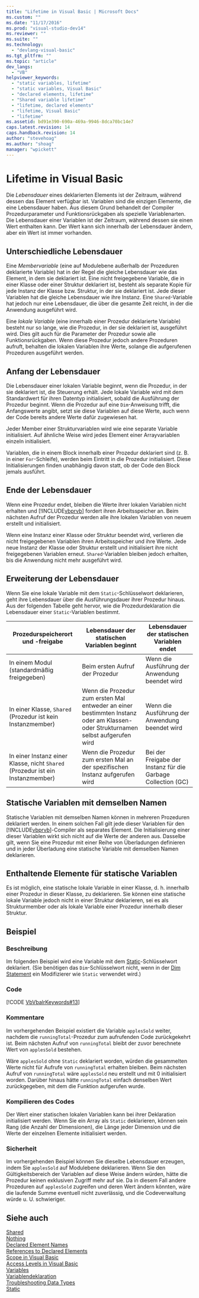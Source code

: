 ```yaml
---
title: "Lifetime in Visual Basic | Microsoft Docs"
ms.custom: ""
ms.date: "11/17/2016"
ms.prod: "visual-studio-dev14"
ms.reviewer: ""
ms.suite: ""
ms.technology: 
  - "devlang-visual-basic"
ms.tgt_pltfrm: ""
ms.topic: "article"
dev_langs: 
  - "VB"
helpviewer_keywords: 
  - "static variables, lifetime"
  - "static variables, Visual Basic"
  - "declared elements, lifetime"
  - "Shared variable lifetime"
  - "lifetime, declared elements"
  - "lifetime, Visual Basic"
  - "lifetime"
ms.assetid: bd91e390-690a-469a-9946-8dca70bc14e7
caps.latest.revision: 14
caps.handback.revision: 14
author: "stevehoag"
ms.author: "shoag"
manager: "wpickett"
---
```

# Lifetime in Visual Basic
Die *Lebensdauer* eines deklarierten Elements ist der Zeitraum, während dessen das Element verfügbar ist.  Variablen sind die einzigen Elemente, die eine Lebensdauer haben.  Aus diesem Grund behandelt der Compiler Prozedurparameter und Funktionsrückgaben als spezielle Variablenarten.  Die Lebensdauer einer Variablen ist der Zeitraum, während dessen sie einen Wert enthalten kann.  Der Wert kann sich innerhalb der Lebensdauer ändern, aber ein Wert ist immer vorhanden.  
  
## Unterschiedliche Lebensdauer  
 Eine *Membervariable* \(eine auf Modulebene außerhalb der Prozeduren deklarierte Variable\) hat in der Regel die gleiche Lebensdauer wie das Element, in dem sie deklariert ist.  Eine nicht freigegebene Variable, die in einer Klasse oder einer Struktur deklariert ist, besteht als separate Kopie für jede Instanz der Klasse bzw. Struktur, in der sie deklariert ist.  Jede dieser Variablen hat die gleiche Lebensdauer wie ihre Instanz.  Eine `Shared`\-Variable hat jedoch nur eine Lebensdauer, die über die gesamte Zeit reicht, in der die Anwendung ausgeführt wird.  
  
 Eine *lokale Variable* \(eine innerhalb einer Prozedur deklarierte Variable\) besteht nur so lange, wie die Prozedur, in der sie deklariert ist, ausgeführt wird.  Dies gilt auch für die Parameter der Prozedur sowie alle Funktionsrückgaben.  Wenn diese Prozedur jedoch andere Prozeduren aufruft, behalten die lokalen Variablen ihre Werte, solange die aufgerufenen Prozeduren ausgeführt werden.  
  
## Anfang der Lebensdauer  
 Die Lebensdauer einer lokalen Variable beginnt, wenn die Prozedur, in der sie deklariert ist, die Steuerung erhält.  Jede lokale Variable wird mit dem Standardwert für ihren Datentyp initialisiert, sobald die Ausführung der Prozedur beginnt.  Wenn die Prozedur auf eine `Dim`\-Anweisung trifft, die Anfangswerte angibt, setzt sie diese Variablen auf diese Werte, auch wenn der Code bereits andere Werte dafür zugewiesen hat.  
  
 Jeder Member einer Strukturvariablen wird wie eine separate Variable initialisiert.  Auf ähnliche Weise wird jedes Element einer Arrayvariablen einzeln initialisiert.  
  
 Variablen, die in einem Block innerhalb einer Prozedur deklariert sind \(z. B. in einer `For`\-Schleife\), werden beim Eintritt in die Prozedur initialisiert.  Diese Initialisierungen finden unabhängig davon statt, ob der Code den Block jemals ausführt.  
  
## Ende der Lebensdauer  
 Wenn eine Prozedur endet, bleiben die Werte ihrer lokalen Variablen nicht erhalten und [!INCLUDE[vbprvb](../../../../csharp/programming-guide/concepts/linq/includes/vbprvb_md.md)] fordert ihren Arbeitsspeicher an.  Beim nächsten Aufruf der Prozedur werden alle ihre lokalen Variablen von neuem erstellt und initialisiert.  
  
 Wenn eine Instanz einer Klasse oder Struktur beendet wird, verlieren die nicht freigegebenen Variablen ihren Arbeitsspeicher und ihre Werte.  Jede neue Instanz der Klasse oder Struktur erstellt und initialisiert ihre nicht freigegebenen Variablen erneut.  `Shared`\-Variablen bleiben jedoch erhalten, bis die Anwendung nicht mehr ausgeführt wird.  
  
## Erweiterung der Lebensdauer  
 Wenn Sie eine lokale Variable mit dem `Static`\-Schlüsselwort deklarieren, geht ihre Lebensdauer über die Ausführungsdauer ihrer Prozedur hinaus.  Aus der folgenden Tabelle geht hervor, wie die Prozedurdeklaration die Lebensdauer einer `Static`\-Variablen bestimmt.  
  
|Prozedurspeicherort und \-freigabe|Lebensdauer der statischen Variablen beginnt|Lebensdauer der statischen Variablen endet|  
|----------------------------------------|--------------------------------------------------|------------------------------------------------|  
|In einem Modul \(standardmäßig freigegeben\)|Beim ersten Aufruf der Prozedur|Wenn die Ausführung der Anwendung beendet wird|  
|In einer Klasse, `Shared` \(Prozedur ist kein Instanzmember\)|Wenn die Prozedur zum ersten Mal entweder an einer bestimmten Instanz oder am Klassen\- oder Strukturnamen selbst aufgerufen wird|Wenn die Ausführung der Anwendung beendet wird|  
|In einer Instanz einer Klasse, nicht `Shared` \(Prozedur ist ein Instanzmember\)|Wenn die Prozedur zum ersten Mal an der spezifischen Instanz aufgerufen wird|Bei der Freigabe der Instanz für die Garbage Collection \(GC\)|  
  
## Statische Variablen mit demselben Namen  
 Statische Variablen mit demselben Namen können in mehreren Prozeduren deklariert werden.  In einem solchen Fall gilt jede dieser Variablen für den [!INCLUDE[vbprvb](../../../../csharp/programming-guide/concepts/linq/includes/vbprvb_md.md)]\-Compiler als separates Element.  Die Initialisierung einer dieser Variablen wirkt sich nicht auf die Werte der anderen aus.  Dasselbe gilt, wenn Sie eine Prozedur mit einer Reihe von Überladungen definieren und in jeder Überladung eine statische Variable mit demselben Namen deklarieren.  
  
## Enthaltende Elemente für statische Variablen  
 Es ist möglich, eine statische lokale Variable in einer Klasse, d. h. innerhalb einer Prozedur in dieser Klasse, zu deklarieren.  Sie können eine statische lokale Variable jedoch nicht in einer Struktur deklarieren, sei es als Strukturmember oder als lokale Variable einer Prozedur innerhalb dieser Struktur.  
  
## Beispiel  
  
### Beschreibung  
 Im folgenden Beispiel wird eine Variable mit dem [Static](../../../../visual-basic/language-reference/modifiers/static.md)\-Schlüsselwort deklariert.  \(Sie benötigen das `Dim`\-Schlüsselwort nicht, wenn in der [Dim Statement](../../../../visual-basic/language-reference/statements/dim-statement.md) ein Modifizierer wie `Static` verwendet wird.\)  
  
### Code  
 [!CODE [VbVbalrKeywords#13](../CodeSnippet/VS_Snippets_VBCSharp/VbVbalrKeywords#13)]  
  
### Kommentare  
 Im vorhergehenden Beispiel existiert die Variable `applesSold` weiter, nachdem die `runningTotal`\-Prozedur zum aufrufenden Code zurückgekehrt ist.  Beim nächsten Aufruf von `runningTotal` bleibt der zuvor berechnete Wert von `applesSold` bestehen.  
  
 Wäre `applesSold` ohne `Static` deklariert worden, würden die gesammelten Werte nicht für Aufrufe von `runningTotal` erhalten bleiben.  Beim nächsten Aufruf von `runningTotal` wäre `applesSold` neu erstellt und mit 0 initialisiert worden. Darüber hinaus hätte `runningTotal` einfach denselben Wert zurückgegeben, mit dem die Funktion aufgerufen wurde.  
  
### Kompilieren des Codes  
 Der Wert einer statischen lokalen Variablen kann bei ihrer Deklaration initialisiert werden.  Wenn Sie ein Array als `Static` deklarieren, können sein Rang \(die Anzahl der Dimensionen\), die Länge jeder Dimension und die Werte der einzelnen Elemente initialisiert werden.  
  
### Sicherheit  
 Im vorhergehenden Beispiel können Sie dieselbe Lebensdauer erzeugen, indem Sie `applesSold` auf Modulebene deklarieren.  Wenn Sie den Gültigkeitsbereich der Variablen auf diese Weise ändern würden, hätte die Prozedur keinen exklusiven Zugriff mehr auf sie.  Da in diesem Fall andere Prozeduren auf `applesSold` zugreifen und deren Wert ändern könnten, wäre die laufende Summe eventuell nicht zuverlässig, und die Codeverwaltung würde u. U. schwieriger.  
  
## Siehe auch  
 [Shared](../../../../visual-basic/language-reference/modifiers/shared.md)   
 [Nothing](../../../../visual-basic/language-reference/nothing.md)   
 [Declared Element Names](../../../../visual-basic/programming-guide/language-features/declared-elements/declared-element-names.md)   
 [References to Declared Elements](../../../../visual-basic/programming-guide/language-features/declared-elements/references-to-declared-elements.md)   
 [Scope in Visual Basic](../../../../visual-basic/programming-guide/language-features/declared-elements/scope.md)   
 [Access Levels in Visual Basic](../../../../visual-basic/programming-guide/language-features/declared-elements/access-levels.md)   
 [Variables](../../../../visual-basic/programming-guide/language-features/variables/index.md)   
 [Variablendeklaration](../../../../visual-basic/programming-guide/language-features/variables/variable-declaration.md)   
 [Troubleshooting Data Types](../../../../visual-basic/programming-guide/language-features/data-types/troubleshooting-data-types.md)   
 [Static](../../../../visual-basic/language-reference/modifiers/static.md)